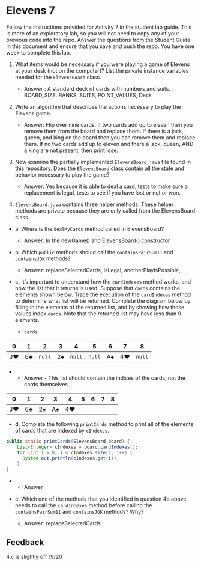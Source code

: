 # Elevens 7

Follow the instructions provided for Activity 7 in the student lab guide. This is more of an exploratory lab, so you will not need to copy any of your previous code into the repo. Answer the questions from the Student Guide in this document and ensure that you save and push the repo. You have one week to complete this lab.

1. What items would be necessary if you were playing a game of Elevens at your desk (not on the computer)? List the private instance variables needed for the `ElevensBoard` class.

    * Answer : A standard deck of cards with numbers and suits. BOARD_SIZE. RANKS, SUITS, POINT_VALUES, Deck

2. Write an algorithm that describes the actions necessary to play the Elevens game.

    * Answer: Flip over nine cards. If two cards add up to eleven then you remove them from the board and replace them.
    If there is a jack, queen, and king on the board then you can remove them and replace them. If no two cards add up to eleven and there a jack, queen, AND a king are not present, then print lose.

3. Now examine the partially implemented `ElevensBoard.java` file found in this repository. Does the `ElevensBoard` class contain all the state and behavior necessary to play the game?

    * Answer: Yes because it is able to deal a card, tests to make sure a replacement is legal, tests to see if you have lost or not or won.

4. `ElevensBoard.java` contains three helper methods. These helper methods are private because they are only called from the ElevensBoard class.

  * a. Where is the `dealMyCards` method called in ElevensBoard?

      * Answer: In the newGame() and ElevensBoard() constructor

  * b. Which `public` methods should call the `containsPairSum11` and `containsJQK` methods?

      * Answer: replaceSelectedCards, isLegal, anotherPlayIsPossible,

  * c. It’s important to understand how the `cardIndexes` method works, and how the list that it returns is used. Suppose that `cards` contains the elements shown below. Trace the execution of the `cardIndexes` method to determine what list will be returned. Complete the diagram below by filling in the elements of the returned list, and by showing how those values index `cards`. Note that the returned list may have less than 9 elements.

    * `cards`

| 0  | 1  |  2   | 3  |  4   |  5   | 6  | 7  |  8   |
|:--:|:--:|:----:|:--:|:----:|:----:|:--:|:--:|:----:|
| J♥ | 6♣ |`null`| 2♠ |`null`|`null`| A♠ | 4♥ |`null`|

   *  * Answer - This list should contain the indices of the cards, not the cards themselves

| 0  | 1  | 2  | 3  | 4  | 5  | 6  | 7  | 8  |
|:--:|:--:|:--:|:--:|:--:|:--:|:--:|:--:|:--:|
| J♥  | 6♣| 2♠ | A♠ | 4♥ |    |    |    |    |

  * d. Complete the following `printCards` method to print all of the elements of cards that are indexed by `cIndexes`.
```java
public static printCards(ElevensBoard board) {
    List<Integer> cIndexes = board.cardIndexes();
    for (int i = 0; i < cIndexes.size(); i++) {
      System.out.println(cIndexes.get(i));
    }
}
```

  *  * Answer

  * e. Which one of the methods that you identified in question 4b above needs to call the `cardIndexes` method before calling the `containsPairSum11` and `containsJQK` methods? Why?

      * Answer: replaceSelectedCards

## Feedback
4.c is slightly off
19/20
